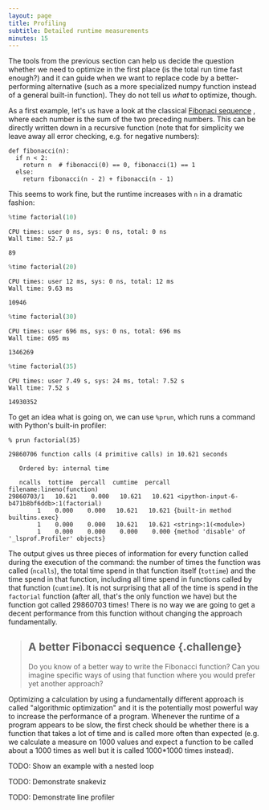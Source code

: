 ```yaml
---
layout: page
title: Profiling
subtitle: Detailed runtime measurements
minutes: 15
---
```


The tools from the previous section can help us decide the question whether we
need to optimize in the first place (is the total run time fast enough?) and it
can guide when we want to replace code by a better-performing alternative (such
as a more specialized numpy function instead of a general built-in function).
They do not tell us *what* to optimize, though.

As a first example, let's us have a look at the classical
[Fibonaci sequence](https://en.wikipedia.org/wiki/Fibonacci_number "Fibonacci number (wikipedia)") ,
where each number is the sum of the two preceding numbers. This can be directly
written down in a recursive function (note that for simplicity we leave away
all error checking, e.g. for negative numbers):

~~~ {.python}
def fibonacci(n):
  if n < 2:
    return n  # fibonacci(0) == 0, fibonacci(1) == 1
  else:
    return fibonacci(n - 2) + fibonacci(n - 1)
~~~

This seems to work fine, but the runtime increases with `n` in a dramatic
fashion:

```python
%time factorial(10)
```

    CPU times: user 0 ns, sys: 0 ns, total: 0 ns
    Wall time: 52.7 µs

    89

```python
%time factorial(20)
```

    CPU times: user 12 ms, sys: 0 ns, total: 12 ms
    Wall time: 9.63 ms

    10946

```python
%time factorial(30)
```

    CPU times: user 696 ms, sys: 0 ns, total: 696 ms
    Wall time: 695 ms

    1346269

```python
%time factorial(35)
```

    CPU times: user 7.49 s, sys: 24 ms, total: 7.52 s
    Wall time: 7.52 s

    14930352

To get an idea what is going on, we can use `%prun`, which runs a command with
Python's built-in profiler:

~~~ {.python}
% prun factorial(35)
~~~
~~~ {.output}
29860706 function calls (4 primitive calls) in 10.621 seconds

   Ordered by: internal time

   ncalls  tottime  percall  cumtime  percall filename:lineno(function)
29860703/1   10.621    0.000   10.621   10.621 <ipython-input-6-b471b8bf6ddb>:1(factorial)
        1    0.000    0.000   10.621   10.621 {built-in method builtins.exec}
        1    0.000    0.000   10.621   10.621 <string>:1(<module>)
        1    0.000    0.000    0.000    0.000 {method 'disable' of '_lsprof.Profiler' objects}
~~~

The output gives us three pieces of information for every function called during
the execution of the command: the number of times the function was called
(`ncalls`), the total time spend in that function itself (`tottime`) and the
time spend in that function, including all time spend in functions called by
that function (`cumtime`). It is not surprising that all of the time is spend
in the `factorial` function (after all, that's the only function we have) but
the function got called 29860703 times! There is no way we are going to get a
decent performance from this function without changing the approach fundamentally.

> ## A better Fibonacci sequence  {.challenge}
> Do you know of a better way to write the Fibonacci function? Can you imagine
> specific ways of using that function where you would prefer yet another
> approach?

Optimizing a calculation by using a fundamentally different approach is called
"algorithmic optimization" and it is the potentially most powerful way to
increase the performance of a program. Whenever the runtime of a program appears
to be slow, the first check should be whether there is a function that takes a
lot of time and is called more often than expected (e.g. we calculate a measure
on 1000 values and expect a function to be called about a 1000 times as well
but it is called 1000*1000 times instead).

TODO: Show an example with a nested loop

TODO: Demonstrate snakeviz

TODO: Demonstrate line profiler
